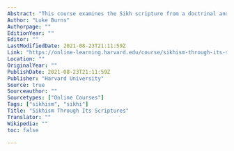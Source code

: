 ```yaml
---
Abstract: "This course examines the Sikh scripture from a doctrinal and historical perspective by providing an overview of Sikh teachings as well as the historical context within which the scripture evolved and became canonized."
Author: "Luke Burns"
Authorpage: ""
EditionYear: ""
Editor: ""
LastModifiedDate: 2021-08-23T21:11:59Z
Link: "https://online-learning.harvard.edu/course/sikhism-through-its-scriptures-0?delta=1"
Location: ""
OriginalYear: ""
PublishDate: 2021-08-23T21:11:59Z
Publisher: "Harvard University"
Source: true
Sourceauthor: ""
Sourcetypes: ["Online Courses"]
Tags: ["sikhism", "sikhi"]
Title: "Sikhism Through Its Scriptures"
Translator: ""
Wikipedia: ""
toc: false

---
```

